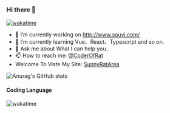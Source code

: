 ### Hi there 👋
[![wakatime](https://wakatime.com/badge/user/e52999f2-c6cb-40cd-81e2-52eac6413d15.svg)](https://wakatime.com/@e52999f2-c6cb-40cd-81e2-52eac6413d15)

- 🔭 I’m currently working on http://www.souvi.com/
- 🌱 I’m currently learning Vue、React、Typescript and so on.
- 💬 Ask me about What I can help you.
- 📫 How to reach me: <a href="mailto:coderofrat@163.com">@CoderOfRat</a>
- Welcome To Viste My Site: [SunnyRatArea](https://coderofrat.github.io/SunnyRatArea/)

![Anurag's GitHub stats](https://github-readme-stats.vercel.app/api?username=coderofrat&show_icons=true&icon_color=58a6ff&text_color=333333&bg_color=ffffff&hide_title=true)

#### Coding Language
![wakatime](https://wakatime.com/share/@CoderOfRat/b53ba480-e081-47ba-8eb2-ef102f132c38.svg)

